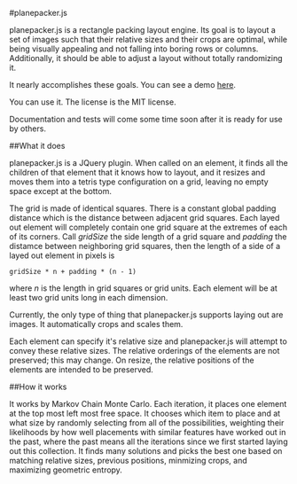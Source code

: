 #planepacker.js

planepacker.js is a rectangle packing layout engine. Its goal is to layout a set of images such that their relative sizes and their crops are optimal, while being visually appealing and not falling into boring rows or columns. Additionally, it should be able to adjust a layout without totally randomizing it. 

It nearly accomplishes these goals. You can see a demo [here](http://joelangeway.github.io/planepacker/demo.html).

You can use it. The license is the MIT license.

Documentation and tests will come some time soon after it is ready for use by others.

##What it does

planepacker.js is a JQuery plugin. When called on an element, it finds all the children of that element that it knows how to layout, and it resizes and moves them into a tetris type configuration on a grid, leaving no empty space except at the bottom. 

The grid is made of identical squares. There is a constant global padding distance which is the distance between adjacent grid squares. Each layed out element will completely contain one grid square at the extremes of each of its corners. Call *gridSize* the side length of a grid square and *padding* the distamce between neighboring grid squares, then the length of a side of a layed out element in pixels is

    gridSize * n + padding * (n - 1)

where *n* is the length in grid squares or grid units. Each element will be at least two grid units long in each dimension. 

Currently, the only type of thing that planepacker.js supports laying out are images. It automatically crops and scales them.

Each element can specify it's relative size and planepacker.js will attempt to convey these relative sizes. The relative orderings of the elements are not preserved; this may change. On resize, the relative positions of the elements are intended to be preserved.

##How it works

It works by Markov Chain Monte Carlo. Each iteration, it places one element at the top most left most free space. It chooses which item to place and at what size by randomly selecting from all of the possibilities, weighting their likelihoods by how well placements with similar features have worked out in the past, where the past means all the iterations since we first started laying out this collection. It finds many solutions and picks the best one based on matching relative sizes, previous positions, minmizing crops, and maximizing geometric entropy.

